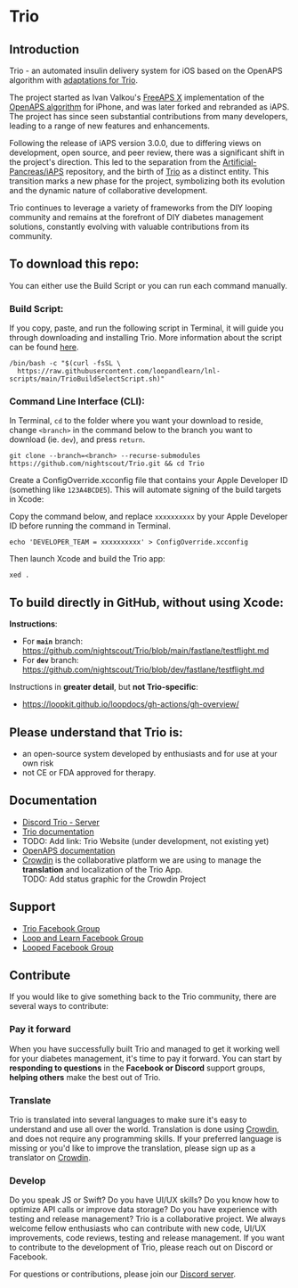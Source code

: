 # Trio

## Introduction

Trio - an automated insulin delivery system for iOS based on the OpenAPS algorithm with [adaptations for Trio](https://github.com/nightscout/trio-oref).

The project started as Ivan Valkou's [FreeAPS X](https://github.com/ivalkou/freeaps) implementation of the [OpenAPS algorithm](https://github.com/openaps/oref0) for iPhone, and was later forked and rebranded as iAPS. The project has since seen substantial contributions from many developers, leading to a range of new features and enhancements.

Following the release of iAPS version 3.0.0, due to differing views on development, open source, and peer review, there was a significant shift in the project's direction. This led to the separation from the [Artificial-Pancreas/iAPS](https://github.com/Artificial-Pancreas/iAPS) repository, and the birth of [Trio](https://github.com/nightscout/Trio.git) as a distinct entity. This transition marks a new phase for the project, symbolizing both its evolution and the dynamic nature of collaborative development.

Trio continues to leverage a variety of frameworks from the DIY looping community and remains at the forefront of DIY diabetes management solutions, constantly evolving with valuable contributions from its community.

## To download this repo:

You can either use the Build Script or you can run each command manually.

### Build Script:

If you copy, paste, and run the following script in Terminal, it will guide you through downloading and installing Trio. More information about the script can be found [here](https://triodocs.org/0.2.x/operate/build/#build-trio-with-script).

```
/bin/bash -c "$(curl -fsSL \
  https://raw.githubusercontent.com/loopandlearn/lnl-scripts/main/TrioBuildSelectScript.sh)"
```

### Command Line Interface (CLI):

In Terminal, `cd` to the folder where you want your download to reside, change `<branch>` in the command below to the branch you want to download (ie. `dev`), and press `return`.

```
git clone --branch=<branch> --recurse-submodules https://github.com/nightscout/Trio.git && cd Trio
```

Create a ConfigOverride.xcconfig file that contains your Apple Developer ID (something like `123A4BCDE5`). This will automate signing of the build targets in Xcode:

Copy the command below, and replace `xxxxxxxxxx` by your Apple Developer ID before running the command in Terminal.

```
echo 'DEVELOPER_TEAM = xxxxxxxxxx' > ConfigOverride.xcconfig
```

Then launch Xcode and build the Trio app:

```
xed .
```

## To build directly in GitHub, without using Xcode:

**Instructions**:

- For **`main`** branch:  
   https://github.com/nightscout/Trio/blob/main/fastlane/testflight.md
- For **`dev`** branch:
  https://github.com/nightscout/Trio/blob/dev/fastlane/testflight.md

Instructions in **greater detail**, but **not Trio-specific**:

- https://loopkit.github.io/loopdocs/gh-actions/gh-overview/

## Please understand that Trio is:

- an open-source system developed by enthusiasts and for use at your own risk
- not CE or FDA approved for therapy.

## Documentation

- [Discord Trio - Server ](https://discord.triodocs.org/)
- [Trio documentation](https://triodocs.org/)
- TODO: Add link: Trio Website (under development, not existing yet)
- [OpenAPS documentation](https://openaps.readthedocs.io/en/latest/)
- [Crowdin](https://crowdin.triodocs.org/) is the collaborative platform we are using to manage the **translation** and localization of the Trio App.  
   TODO: Add status graphic for the Crowdin Project

## Support

- [Trio Facebook Group](https://facebook.triodocs.org/)
- [Loop and Learn Facebook Group](https://m.facebook.com/groups/LOOPandLEARN/)
- [Looped Facebook Group](https://m.facebook.com/groups/TheLoopedGroup/)

## Contribute

If you would like to give something back to the Trio community, there are several ways to contribute:

### Pay it forward

When you have successfully built Trio and managed to get it working well for your diabetes management, it's time to pay it forward.
You can start by **responding to questions** in the **Facebook or Discord** support groups, **helping others** make the best out of Trio.

### Translate

Trio is translated into several languages to make sure it's easy to understand and use all over the world.
Translation is done using [Crowdin](https://crowdin.triodocs.org/), and does not require any programming skills.
If your preferred language is missing or you'd like to improve the translation, please sign up as a translator on [Crowdin](https://crowdin.com/project/trio).

### Develop

Do you speak JS or Swift? Do you have UI/UX skills? Do you know how to optimize API calls or improve data storage? Do you have experience with testing and release management?
Trio is a collaborative project. We always welcome fellow enthusiasts who can contribute with new code, UI/UX improvements, code reviews, testing and release management.
If you want to contribute to the development of Trio, please reach out on Discord or Facebook.

For questions or contributions, please join our [Discord server](https://discord.triodocs.org).
